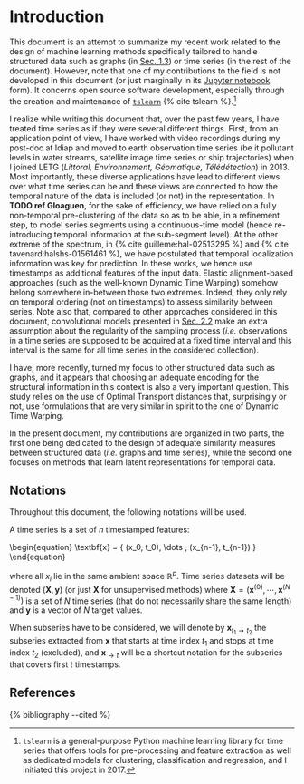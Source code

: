 # Introduction

This document is an attempt to summarize my recent work related to the design of
machine learning methods specifically tailored to handle structured data such
as graphs (in [Sec. 1.3](01/ot.html)) or time series (in the rest of the
document).
However, note that one of my contributions to the field is not developed in
this document (or just marginally in its
[Jupyter notebook](https://rtavenar.github.io/hdr/) form). It concerns open
source software development, especially through the creation and
maintenance of [`tslearn`](https://tslearn.readthedocs.io)
{% cite tslearn %}.[^1]

I realize while writing this document that, over the past few years, I
have treated time series as if they were several different things.
First, from an application point of view, I have worked with video recordings
during my post-doc at Idiap and moved to earth observation time series
(be it pollutant levels in water streams, satellite image time series or ship
trajectories) when I joined LETG (_Littoral, Environnement, Géomatique,
Télédétection_) in 2013.
Most importantly, these diverse applications have lead to different views
over what time series can be and these views are connected to how the temporal
nature of the data is included (or not) in the representation.
In **TODO ref Gloaguen**, for the sake of efficiency, we have relied on a fully
non-temporal pre-clustering of the data so as to be able, in a refinement step,
to model series segments using a continuous-time model (hence re-introducing
temporal information at the sub-segment level).
At the other extreme of the spectrum, in
{% cite guilleme:hal-02513295 %} and {% cite tavenard:halshs-01561461 %},
we have postulated that temporal localization information was key for
prediction.
In these works, we hence use timestamps as additional features of the
input data.
Elastic alignment-based approaches (such as the well-known Dynamic Time Warping)
somehow belong somewhere in-between those two extremes.
Indeed, they only rely on temporal ordering
(not on timestamps) to assess similarity between series.
Note also that, compared to other approaches considered in this document,
convolutional models presented in [Sec. 2.2](02/shapelets_cnn.html) make an
extra assumption about the regularity of the sampling process (_i.e._
observations in a time series are supposed to be acquired at a fixed time
interval and this interval is the same for all time series in the considered
collection).

I have, more recently, turned my focus to other structured data such as graphs,
and it appears that choosing an adequate encoding for the structural information
in this context is also a very important question.
This study relies on the use of Optimal Transport distances that, surprisingly
or not, use formulations that are very similar in spirit to the one of
Dynamic Time Warping.

In the present document, my contributions are organized in two
parts, the first one being dedicated to the design of adequate similarity
measures between structured data (_i.e._ graphs and time series), while the
second one focuses on methods that
learn latent representations for temporal data.

## Notations

Throughout this document, the following notations will be used.

A time series is a set of $n$ timestamped features:

\begin{equation}
    \textbf{x} = \{ (x_0, t_0), \dots , (x_{n-1}, t_{n-1}) \}
\end{equation}

where all $x_i$ lie in the same ambient space $\mathbb{R}^{p}$.
Time series datasets will be denoted $(\mathbf{X}, \mathbf{y})$ (or just
$\mathbf{X}$ for unsupervised methods) where
$\mathbf{X} = \left( \mathbf{x}^{(0)}, \cdots, \mathbf{x}^{(N-1)} \right)$ is
a set of $N$ time series (that do not necessarily share the same length) and
$\mathbf{y}$ is a vector of $N$ target values.

When subseries have to be considered, we will denote by
$\mathbf{x}_{t_1 \rightarrow t_2}$ the subseries extracted from $\mathbf{x}$
that starts at time index $t_1$ and stops at time index $t_2$ (excluded), and
$\mathbf{x}_{\rightarrow t}$ will be a shortcut notation for the subseries that
covers first $t$ timestamps.


## References

{% bibliography --cited %}

[^1]: `tslearn` is a general-purpose Python machine learning library
    for time series that offers tools for pre-processing and feature extraction
    as well as dedicated models for clustering, classification and regression,
    and I initiated this project in 2017.
